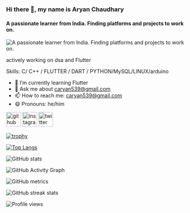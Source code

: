 ### Hi there 👋, my name is Aryan Chaudhary
#### A passionate learner from India. Finding platforms and projects to work on.
![A passionate learner from India. Finding platforms and projects to work on.](https://arturssmirnovs.github.io/github-profile-readme-generator/images/banner.png)

actively working on dsa and Flutter

Skills: C/ C++ / FLUTTER / DART / PYTHON/MySQL/LINUX/arduino

- 🌱 I’m currently learning Flutter 
- 💬 Ask me about caryan539@gmail.com 
- 📫 How to reach me: caryan539@gmail.com 
- 😄 Pronouns: he/him 


[<img src='https://cdn.jsdelivr.net/npm/simple-icons@3.0.1/icons/github.svg' alt='github' height='40'>](https://github.com/aryan-0813)  [<img src='https://cdn.jsdelivr.net/npm/simple-icons@3.0.1/icons/instagram.svg' alt='instagram' height='40'>](https://www.instagram.com/_aryan0712/)  [<img src='https://cdn.jsdelivr.net/npm/simple-icons@3.0.1/icons/twitter.svg' alt='twitter' height='40'>](https://twitter.com/aryanch200212162)  

[![trophy](https://github-profile-trophy.vercel.app/?username=aryan-0813)](https://github.com/ryo-ma/github-profile-trophy)

[![Top Langs](https://github-readme-stats.vercel.app/api/top-langs/?username=aryan-0813)](https://github.com/anuraghazra/github-readme-stats)

![GitHub stats](https://github-readme-stats.vercel.app/api?username=aryan-0813&show_icons=true)  

![GitHub Activity Graph](https://activity-graph.herokuapp.com/graph?username=aryan-0813)  

![GitHub metrics](https://metrics.lecoq.io/aryan-0813)  

![GitHub streak stats](https://github-readme-streak-stats.herokuapp.com/?user=aryan-0813)  

![Profile views](https://gpvc.arturio.dev/aryan-0813)  

